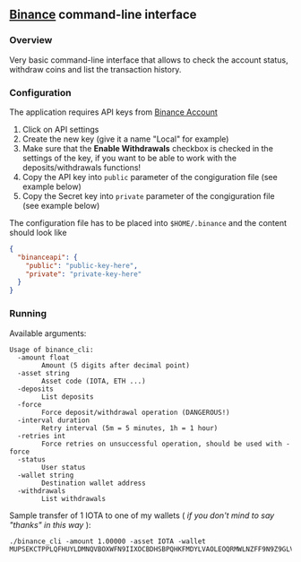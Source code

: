 ## [Binance](https;//binance.com) command-line interface

### Overview

Very basic command-line interface that allows to check the account status, withdraw coins and list the transaction history.


### Configuration

The application requires API keys from [Binance Account](https://www.binance.com/userCenter/myAccount.html)

1. Click on API settings
1. Create the new key (give it a name "Local" for example)
1. Make sure that the **Enable Withdrawals** checkbox is checked in the settings of the key, if you want to be able to work with the deposits/withdrawals functions!
1. Copy the API key into `public` parameter of the congiguration file (see example below)
1. Copy the Secret key into `private` parameter of the congiguration file (see example below) 

The configuration file has to be placed into `$HOME/.binance` and the content should look like

```json
{
  "binanceapi": {
    "public": "public-key-here",
    "private": "private-key-here"
  }
}

```

### Running
Available arguments:

```
Usage of binance_cli:
  -amount float
        Amount (5 digits after decimal point)
  -asset string
        Asset code (IOTA, ETH ...)
  -deposits
        List deposits
  -force
        Force deposit/withdrawal operation (DANGEROUS!)
  -interval duration
        Retry interval (5m = 5 minutes, 1h = 1 hour)
  -retries int
        Force retries on unsuccessful operation, should be used with -force
  -status
        User status
  -wallet string
        Destination wallet address
  -withdrawals
        List withdrawals
```

Sample transfer of 1 IOTA to one of my wallets ( _if you don't mind to say "thanks" in this way_  ):

```
./binance_cli -amount 1.00000 -asset IOTA -wallet MUPSEKCTPPLQFHUYLDMNQVBOXWFN9IIXOCBDHSBPQHKFMDYLVAOLEOQRMWLNZFF9N9Z9GLVKTLCCPWSTBODBBCRNHW
```